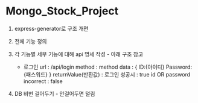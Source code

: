 ﻿# Mongo_Stock_Project

1. express-generator로 구조 개편
2. 전체 기능 정의 
3. 각 기능별 세부 기능에 대해 api 명세 작성 - 아래 구조 참고
    - 로그인
    url : /api/login
    method : method
    data : {
     ID:{아이디}
     Password:{패스워드}
    }
    returnValue(반환값) : 
     로그인 성공시 : true
     id OR password incorrect : false

4. DB 비번 걸어두기 - 안걸어두면 털림
